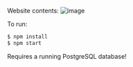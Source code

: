 Website contents:
![image](https://github.com/user-attachments/assets/d47a36ec-91f5-44f8-97bf-7ff8ab0ae985)

To run:
```bash
$ npm install
$ npm start
```

Requires a running PostgreSQL database!
